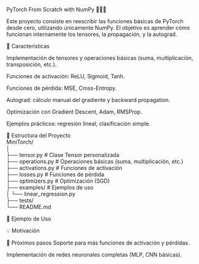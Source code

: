 PyTorch From Scratch with NumPy 🐍➕🔢

Este proyecto consiste en reescribir las funciones básicas de PyTorch desde cero, utilizando únicamente NumPy. El objetivo es aprender cómo funcionan internamente los tensores, la propagación, y la autograd.

🚀 Características

Implementación de tensores y operaciones básicas (suma, multiplicación, transposición, etc.).

Funciones de activación: ReLU, Sigmoid, Tanh.

Funciones de pérdida: MSE, Cross-Entropy.

Autograd: cálculo manual del gradiente y backward propagation.

Optimización con Gradient Descent, Adam, RMSProp.

Ejemplos prácticos: regresión lineal, clasificación simple.

📂 Estructura del Proyecto<br>
MiniTorch/<br>
│<br>
├── tensor.py           # Clase Tensor personalizada  <br>
├── operations.py       # Operaciones básicas (suma, multiplicación, etc.)  <br>
├── activations.py      # Funciones de activación<br>
├── losses.py           # Funciones de pérdida<br>
├── optimizers.py       # Optimización (SGD)<br>
├── examples/           # Ejemplos de uso<br>
│   └── linear_regression.py<br>
├── tests/    <br>
└── README.md<br>


📝 Ejemplo de Uso


💡 Motivación


📌 Próximos pasos
Soporte para más funciones de activación y pérdidas.

Implementación de redes neuronales completas (MLP, CNN básicas).
